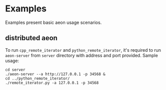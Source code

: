 # Examples

Examples present basic aeon usage scenarios.

## distributed aeon
To run `cpp_remote_iterator` and `python_remote_iterator`, it's required to run `aeon-server` from `server` directory with address and port provided. Sample usage:


    cd server
    ./aeon-server --a http://127.0.0.1 -p 34568 &
    cd ../python_remote_iterator/
    ./remote_iterator.py -a 127.0.0.1 -p 34568
